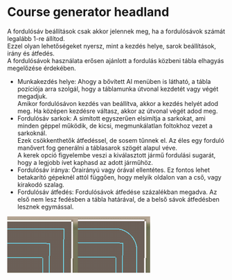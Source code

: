 # Course generator headland

  
A fordulósáv beállítások csak akkor jelennek meg, ha a fordulósávok számát legalább 1-re állítod.  
Ezzel olyan lehetőségeket nyersz, mint a kezdés helye, sarok beállítások, irány és átfedés.  
A fordulósávok használata erősen ajánlott a fordulás közbeni tábla elhagyás megelőzése érdekében.  

  
- Munkakezdés helye: Ahogy a bővített AI menüben is látható, a tábla pozíciója arra szolgál, hogy a táblamunka útvonal kezdetét vagy végét megadjuk.  
Amikor fordulósávon kezdés van beállítva, akkor a kezdés helyét adod meg. Ha középen kezdésre váltasz, akkor az útvonal végét adod meg.  
- Fordulósáv sarkok: A simított egyszerűen elsimítja a sarkokat, ami minden géppel működik, de kicsi, megmunkálatlan foltokhoz vezet a sarkoknál.  
Ezek csökkenthetők átfedéssel, de sosem tűnnek el. Az éles egy forduló manővert fog generálni a táblasarok szögét alapul véve.  
A kerek opció figyelembe veszi a kiválasztott jármű fordulási sugarát, hogy a legjobb ívet kaphasd az adott járműhöz.  
- Fordulósáv iránya: Órairányú vagy órával ellentétes. Ez fontos lehet betakarító gépeknél attól függően, hogy melyik oldalon van a cső, vagy kirakodó szalag.  
- Fordulósáv átfedés: Fordulósávok átfedése százalékban megadva. Az első nem lesz fedésben a tábla határával, de a belső sávok átfedésben lesznek egymással.  

![Image](../assets/images/sharproundcorner_0_0_330_130.png)

